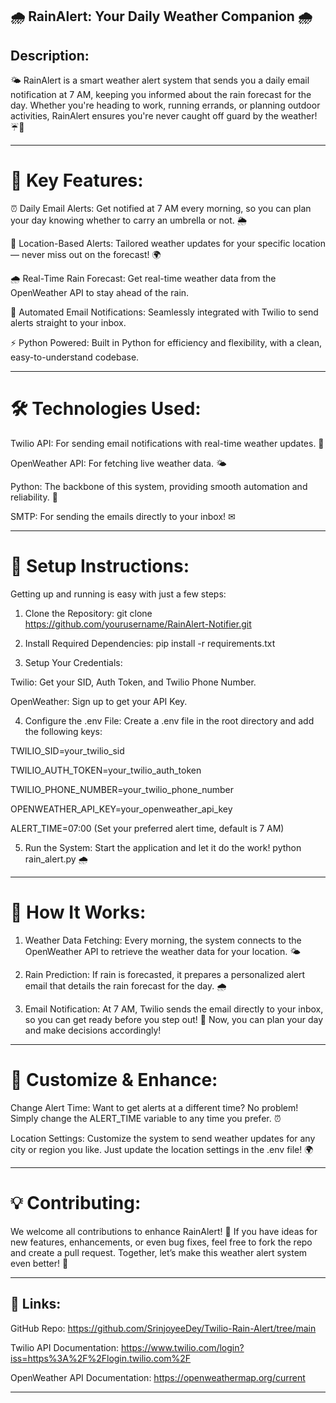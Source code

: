 ## 🌧 RainAlert: Your Daily Weather Companion 🌧

## Description:

🌤 RainAlert is a smart weather alert system that sends you a daily email notification at 7 AM, keeping you informed about the rain forecast for the day. 
Whether you're heading to work, running errands, or planning outdoor activities, RainAlert ensures you're never caught off guard by the weather! ☔📧


---

# 🚀 Key Features:

⏰ Daily Email Alerts: Get notified at 7 AM every morning, so you can plan your day knowing whether to carry an umbrella or not. 🌦

📍 Location-Based Alerts: Tailored weather updates for your specific location — never miss out on the forecast! 🌍

🌧 Real-Time Rain Forecast: Get real-time weather data from the OpenWeather API to stay ahead of the rain.

💌 Automated Email Notifications: Seamlessly integrated with Twilio to send alerts straight to your inbox.

⚡ Python Powered: Built in Python for efficiency and flexibility, with a clean, easy-to-understand codebase.



---

# 🛠 Technologies Used:

Twilio API: For sending email notifications with real-time weather updates. 📧

OpenWeather API: For fetching live weather data. 🌤

Python: The backbone of this system, providing smooth automation and reliability. 🐍

SMTP: For sending the emails directly to your inbox! ✉



---

# 🔧 Setup Instructions:

Getting up and running is easy with just a few steps:

1. Clone the Repository:
git clone https://github.com/yourusername/RainAlert-Notifier.git


2. Install Required Dependencies:
pip install -r requirements.txt


3. Setup Your Credentials:

Twilio: Get your SID, Auth Token, and Twilio Phone Number.

OpenWeather: Sign up to get your API Key.



4. Configure the .env File:
Create a .env file in the root directory and add the following keys:

TWILIO_SID=your_twilio_sid

TWILIO_AUTH_TOKEN=your_twilio_auth_token

TWILIO_PHONE_NUMBER=your_twilio_phone_number

OPENWEATHER_API_KEY=your_openweather_api_key

ALERT_TIME=07:00 (Set your preferred alert time, default is 7 AM)



5. Run the System:
Start the application and let it do the work!
python rain_alert.py 🌧




---

# 🎯 How It Works:

1. Weather Data Fetching:
Every morning, the system connects to the OpenWeather API to retrieve the weather data for your location. 🌤


2. Rain Prediction:
If rain is forecasted, it prepares a personalized alert email that details the rain forecast for the day. 🌧


3. Email Notification:
At 7 AM, Twilio sends the email directly to your inbox, so you can get ready before you step out! 📧
Now, you can plan your day and make decisions accordingly!




---

# 🎨 Customize & Enhance:

Change Alert Time:
Want to get alerts at a different time? No problem! Simply change the ALERT_TIME variable to any time you prefer. ⏰

Location Settings:
Customize the system to send weather updates for any city or region you like. Just update the location settings in the .env file! 🌍



---

# 💡 Contributing:

We welcome all contributions to enhance RainAlert! 🌟 If you have ideas for new features, enhancements, or even bug fixes, feel free to fork the repo and create a pull request. 
Together, let’s make this weather alert system even better! 🌈


---


## 🔗 Links:

GitHub Repo: https://github.com/SrinjoyeeDey/Twilio-Rain-Alert/tree/main

Twilio API Documentation: https://www.twilio.com/login?iss=https%3A%2F%2Flogin.twilio.com%2F

OpenWeather API Documentation: https://openweathermap.org/current



---
